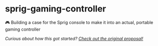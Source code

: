 # sprig-gaming-controller
🎮 Building a case for the Sprig console to make it into an actual, portable gaming controller

*Curious about how this got started? [Check out the original proposal!](https://github.com/hackclub/winter/pull/367)*
